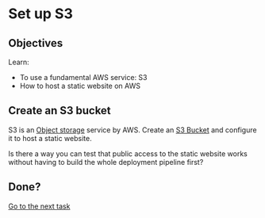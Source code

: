 # Set up S3

## Objectives

Learn:
- To use a fundamental AWS service: S3
- How to host a static website on AWS

## Create an S3 bucket

S3 is an [Object storage](https://cloud.netapp.com/blog/block-storage-vs-object-storage-cloud) service by AWS. 
Create an [S3 Bucket](https://aws.amazon.com/s3/) and configure it to host a static website.

Is there a way you can test that public access to the static website works without having to build the whole deployment pipeline first?

## Done?

[Go to the next task](task_02.md)